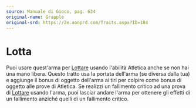 ```yaml
---
source: Manuale di Gioco, pag. 634
original-name: Grapple
original-srd: https://2e.aonprd.com/Traits.aspx?ID=184
---
```


# Lotta

Puoi usare quest'arma per [Lottare](/azioni/lottare) usando l'abilità Atletica
anche se non hai una mano libera. Questo tratto usa la portata dell'arma (se
diversa dalla tua) e aggiunge il bonus di oggetto dell'arma ai tiri per colpire
come bonus di oggetto alle prove di Atletica. Se realizzi un fallimento critico
ad una prova di [Lottare](/azioni/lottare) usando l'arma, puoi lasciar andare
l'arma per ottenere gli effetti di un fallimento anziché quelli di un fallimento
critico.
